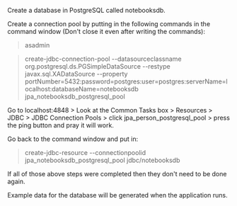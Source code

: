 
Create a database in PostgreSQL called notebooksdb.

Create a connection pool by putting in the following commands in the command window (Don't close it even after writing the commands):
>asadmin

>create-jdbc-connection-pool --datasourceclassname org.postgresql.ds.PGSimpleDataSource --restype javax.sql.XADataSource --property portNumber=5432:password=postgres:user=postgres:serverName=localhost:databaseName=notebooksdb jpa_notebooksdb_postgresql_pool

Go to localhost:4848 > Look at the Common Tasks box > Resources > JDBC > JDBC Connection Pools > click jpa_person_postgresql_pool > press the ping button and pray it will work.

Go back to the command window and put in:
>create-jdbc-resource --connectionpoolid jpa_notebooksdb_postgresql_pool jdbc/notebooksdb

If all of those above steps were completed then they don't need to be done again.

Example data for the database will be generated when the application runs.
